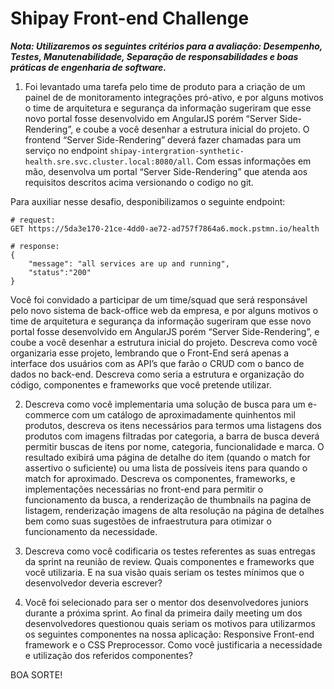 # Shipay Front-end Challenge

***Nota: Utilizaremos os seguintes critérios para a avaliação: Desempenho, Testes, Manutenabilidade, Separação de responsabilidades e boas práticas de engenharia de software.***

1. Foi levantado uma tarefa pelo time de produto para a criação de um painel de de monitoramento integrações pró-ativo, e por alguns motivos o time de arquitetura e segurança da informação sugeriram que esse novo portal fosse desenvolvido em AngularJS porém “Server Side-Rendering”, e coube a você desenhar a estrutura inicial do projeto. O frontend “Server Side-Rendering” deverá fazer chamadas para um serviço no endpoint `shipay-intergration-synthetic-health.sre.svc.cluster.local:8080/all`. Com essas informações em mão, desenvolva um portal “Server Side-Rendering” que atenda aos requisitos descritos acima versionando o codigo no git. 

Para auxiliar nesse desafio, desponibilizamos o seguinte endpoint:

```
# request:
GET https://5da3e170-21ce-4dd0-ae72-ad757f7864a6.mock.pstmn.io/health

# response:
{
    "message": "all services are up and running",
    "status":"200"
}
```




Você foi convidado a participar de um time/squad que será responsável pelo novo sistema de back-office web da empresa, e por alguns motivos o time de arquitetura e segurança da informação sugeriram que esse novo portal fosse desenvolvido em AngularJS porém “Server Side-Rendering”, e coube a você desenhar a estrutura inicial do projeto. 
Descreva como você organizaria esse projeto, lembrando que o Front-End será apenas a interface dos usuários com as API’s que farão o CRUD com o banco de dados no back-end. Descreva como seria a estrutura e organização do código, componentes e frameworks que você pretende utilizar.

2. Descreva como você implementaria uma solução de busca para um e-commerce com um catálogo de aproximadamente quinhentos mil produtos, descreva os itens necessários para termos uma listagens dos produtos com imagens filtradas por categoria, a barra de busca deverá permitir buscas de itens por nome, categoria, funcionalidade e marca. 
O resultado exibirá uma página de detalhe do item (quando o match for assertivo o suficiente) ou uma lista de possíveis itens para quando o match for aproximado. Descreva os componentes, frameworks, e  implementações necessárias no front-end para permitir o funcionamento da busca, a renderização de thumbnails na pagina de listagem, renderização imagens de alta resolução na página de detalhes bem como suas sugestões de infraestrutura para otimizar o funcionamento da necessidade.

3. Descreva como você codificaria os testes referentes as suas entregas da sprint na reunião de review. Quais componentes e frameworks que você utilizaria. E na sua visão quais seriam os testes mínimos que o desenvolvedor deveria escrever?

4. Você foi selecionado para ser o mentor dos desenvolvedores juniors durante a próxima sprint. Ao final da primeira daily meeting um dos desenvolvedores questionou quais seriam os motivos para utilizarmos os seguintes componentes na nossa aplicação: Responsive Front-end framework e o CSS Preprocessor. Como você justificaria a necessidade e utilização dos referidos componentes?


BOA SORTE!
